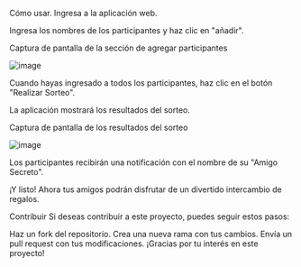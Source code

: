 Cómo usar. 
Ingresa a la aplicación web.

Ingresa los nombres de los participantes y haz clic en "añadir".

Captura de pantalla de la sección de agregar participantes

![image](https://github.com/user-attachments/assets/a3f85251-81f2-4fc3-91f8-e63ee27c86d6)

Cuando hayas ingresado a todos los participantes, haz clic en el botón "Realizar Sorteo".

La aplicación mostrará los resultados del sorteo.

Captura de pantalla de los resultados del sorteo

![image](https://github.com/user-attachments/assets/eadb86cc-bb90-4237-9e12-05b78601d7eb)

Los participantes recibirán una notificación con el nombre de su "Amigo Secreto".

¡Y listo! Ahora tus amigos podrán disfrutar de un divertido intercambio de regalos.

Contribuir Si deseas contribuir a este proyecto, puedes seguir estos pasos:

Haz un fork del repositorio. Crea una nueva rama con tus cambios. Envía un pull request con tus modificaciones. ¡Gracias por tu interés en este proyecto!

